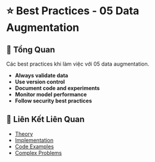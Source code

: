 # ⭐ Best Practices - 05 Data Augmentation

## 🎯 Tổng Quan

Các best practices khi làm việc với 05 data augmentation.

- **Always validate data**
- **Use version control**
- **Document code and experiments**
- **Monitor model performance**
- **Follow security best practices**

## 🔗 Liên Kết Liên Quan

- [Theory](./THEORY_05_data_augmentation.md)
- [Implementation](./IMPLEMENTATION_05_data_augmentation.md)
- [Code Examples](./CODE_EXAMPLES_05_data_augmentation.md)
- [Complex Problems](./COMPLEX_PROBLEMS.md)
